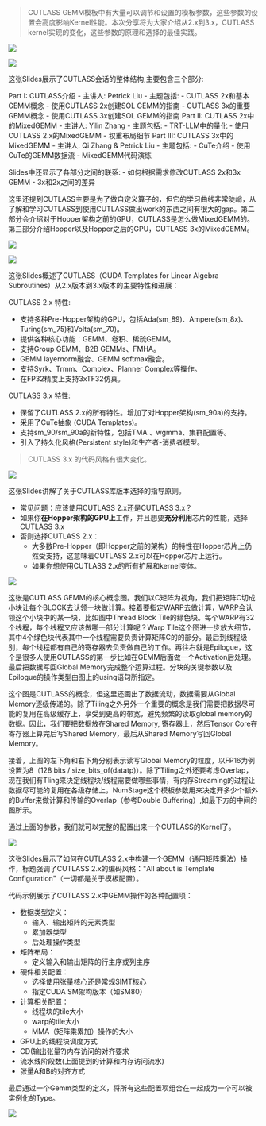 > CUTLASS GEMM模板中有大量可以调节和设置的模板参数，这些参数的设置会高度影响Kernel性能。本次分享将为大家介绍从2.x到3.x，CUTLASS kernel实现的变化，这些参数的原理和选择的最佳实践。

![](https://files.mdnice.com/user/59/0f5fa6fa-d376-4e53-b314-581a99e43758.png)

![](https://files.mdnice.com/user/59/c1ad8dcf-f981-4f4c-97af-69e9dd098b08.png)

这张Slides展示了CUTLASS会话的整体结构,主要包含三个部分:

Part I: CUTLASS介绍
    - 主讲人: Petrick Liu
    - 主题包括:
        - CUTLASS 2x和基本GEMM概念
        - 使用CUTLASS 2x创建SOL GEMM的指南
        - CUTLASS 3x的重要GEMM概念
        - 使用CUTLASS 3x创建SOL GEMM的指南
Part II: CUTLASS 2x中的MixedGEMM
    - 主讲人: Yilin Zhang
    - 主题包括:
        - TRT-LLM中的量化
        - 使用CUTLASS 2.x的MixedGEMM
        - 权重布局细节
Part III: CUTLASS 3x中的MixedGEMM
    - 主讲人: Qi Zhang & Petrick Liu
    - 主题包括:
        - CuTe介绍
        - 使用CuTe的GEMM数据流
        - MixedGEMM代码演练

Slides中还显示了各部分之间的联系:
    - 如何根据需求修改CUTLASS 2x和3x GEMM
    - 3x和2x之间的差异

这里还提到CUTLASS主要是为了做自定义算子的，但它的学习曲线非常陡峭，从了解和学习CUTLASS到使用CUTLASS做出work的东西之间有很大的gap。第二部分会介绍对于Hopper架构之前的GPU，CUTLASS是怎么做MixedGEMM的。第三部分介绍Hopper以及Hopper之后的GPU，CUTLASS 3x的MixedGEMM。

![](https://files.mdnice.com/user/59/98e04e45-ebdc-4522-bafb-ff159ca506fb.png)

![](https://files.mdnice.com/user/59/f06cd6f3-f26f-4808-88f4-a2e46d9089f6.png)

这张Slides概述了CUTLASS（CUDA Templates for Linear Algebra Subroutines）从2.x版本到3.x版本的主要特性和进展：

CUTLASS 2.x 特性:

- 支持多种Pre-Hopper架构的GPU，包括Ada(sm_89)、Ampere(sm_8x)、Turing(sm_75)和Volta(sm_70)。
- 提供各种核心功能：GEMM、卷积、稀疏GEMM。
- 支持Group GEMM、B2B GEMMs、FMHA。
- GEMM layernorm融合、GEMM softmax融合。
- 支持Syrk、Trmm、Complex、Planner Complex等操作。
- 在FP32精度上支持3xTF32仿真。

CUTLASS 3.x 特性:

- 保留了CUTLASS 2.x的所有特性。增加了对Hopper架构(sm_90a)的支持。
- 采用了CuTe抽象 (CUDA Templates)。
- 支持sm_90/sm_90a的新特性，包括TMA 、wgmma、集群配置等。
- 引入了持久化风格(Persistent style)和生产者-消费者模型。

> CUTLASS 3.x 的代码风格有很大变化。

![](https://files.mdnice.com/user/59/7e5b5500-207d-4995-88b2-2e30c7789c85.png)

这张Slides讲解了关于CUTLASS库版本选择的指导原则。

- 常见问题：应该使用CUTLASS 2.x还是CUTLASS 3.x？
- 如果你**在Hopper架构的GPU上**工作，并且想要**充分利用**芯片的性能，选择CUTLASS 3.x
- 否则选择CUTLASS 2.x：
    - 大多数Pre-Hopper（即Hopper之前的架构）的特性在Hopper芯片上仍然受支持，这意味着CUTLASS 2.x可以在Hopper芯片上运行。
    - 如果你想使用CUTLASS 2.x的所有扩展和kernel变体。

![](https://files.mdnice.com/user/59/9fe8de40-e579-42a2-84cb-441fab14a66a.png)

这张是CUTLASS GEMM的核心概念图。我们以C矩阵为视角，我们把矩阵C切成小块让每个BLOCK去认领一块做计算。接着要指定WARP去做计算，WARP会认领这个小块中的某一块，比如图中Thread Block Tile的绿色块。每个WARP有32个线程，每个线程又应该做哪一部分计算呢？Warp Tile这个图进一步放大细节，其中4个绿色块代表其中一个线程需要负责计算矩阵C的的部分。最后到线程级别，每个线程都有自己的寄存器去负责做自己的工作。再往右就是Epilogue，这个是很多人使用CUTLASS的第一步比如在GEMM后面做一个Activation后处理。最后把数据写回Global Memory完成整个运算过程。分块的关键参数以及Epilogue的操作类型由图上的using语句所指定。

这个图是CUTLASS的概念，但这里还画出了数据流动，数据需要从Global Memory逐级传递的。除了Tiling之外另外一个重要的概念是我们需要把数据尽可能的复用在高级缓存上，享受到更高的带宽，避免频繁的读取global memory的数据。因此，我们要把数据放在Shared Memory, 寄存器上，然后Tensor Core在寄存器上算完后写Shared Memory，最后从Shared Memory写回Global Memory。

接着，上图的左下角和右下角分别表示读写Global Memory的粒度，以FP16为例设置为8（128 bits / size_bits_of(datatp)）。除了Tiling之外还要考虑Overlap，现在我们有Tling来决定线程块/线程需要做哪些事情，有内存Streaming的过程让数据尽可能的复用在各级存储上，NumStage这个模板参数用来决定开多少个额外的Buffer来做计算和传输的Overlap（参考Double Buffering）,如最下方的中间的图所示。

通过上面的参数，我们就可以完整的配置出来一个CUTLASS的Kernel了。

![](https://files.mdnice.com/user/59/b4ac1d5e-a532-4ad4-b39b-3ac4077d9de3.png)


这张Slides展示了如何在CUTLASS 2.x中构建一个GEMM（通用矩阵乘法）操作，标题强调了CUTLASS 2.x的编码风格："All about is Template Configuration"（一切都是关于模板配置）。

代码示例展示了CUTLASS 2.x中GEMM操作的各种配置项：
- 数据类型定义：
    - 输入、输出矩阵的元素类型
    - 累加器类型
    - 后处理操作类型
- 矩阵布局：
    - 定义输入和输出矩阵的行主序或列主序
- 硬件相关配置：
    - 选择使用张量核心还是常规SIMT核心
    - 指定CUDA SM架构版本（如SM80）
- 计算相关配置：
    - 线程块的tile大小
    - warp的tile大小
    - MMA（矩阵乘累加）操作的大小
- GPU上的线程块调度方式
- CD(输出张量?)内存访问的对齐要求
- 流水线阶段数(上面提到的计算和内存访问流水)
- 张量A和B的对齐方式

最后通过一个Gemm类型的定义，将所有这些配置项组合在一起成为一个可以被实例化的Type。

![](https://files.mdnice.com/user/59/8a68759b-a6b7-4b96-90a5-955f8e72514a.png)

